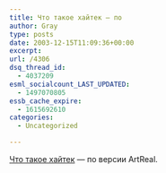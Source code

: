 ```yaml
---
title: Что такое хайтек — по
author: Gray
type: posts
date: 2003-12-15T11:09:36+00:00
excerpt:
url: /4306
dsq_thread_id:
  - 4037209
esml_socialcount_LAST_UPDATED:
  - 1497070805
essb_cache_expire:
  - 1615692610
categories:
  - Uncategorized

---
```








<a href="http://artreal.exler.ru/readme/15.12.2003/chtotakoexa" target="_blank">Что такое хайтек</a> &#8212; по версии ArtReal.